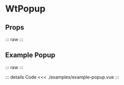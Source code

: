 <script setup>
import Docs from './wt-popup-docs.vue';
import ExamplePopup from './examples/example-popup.vue';
</script>

# WtPopup

## Props
::: raw
<Docs />
:::

## Example Popup
::: raw
<ExamplePopup />
:::

::: details Code
<<< ./examples/example-popup.vue
:::
